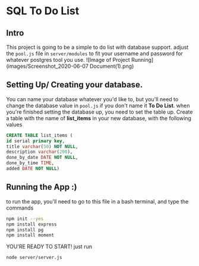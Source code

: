 # SQL To Do List

## Intro

This project is going to be a simple to do list with database support. adjust the `pool.js` file in `server/modules` to fit your username and password for whatever postgres tool you use.
![Image of Project Running](images/Screenshot_2020-06-07 Document(1).png)

## Setting Up/ Creating your database.

You can name your database whatever you'd like to, but you'll need to change the database value in `pool.js` if you don't name it **To Do List**.
when you're finished setting the database up, you need to set the table up. Create a table with the name of **list_items** in your new database, with the following values

```sql
CREATE TABLE list_items (
id serial primary key,
title varchar(50) NOT NULL,
description varchar(200),
done_by_date DATE NOT NULL,
done_by_time TIME,
added DATE NOT NULL)
```

## Running the App :)

to run the app, you'll need to go to this file in a bash terminal, and type the commands

```bash
npm init --yes
npm install express
npm install pg
npm install moment
```

YOU'RE READY TO START! just run

```bash
node server/server.js
```
